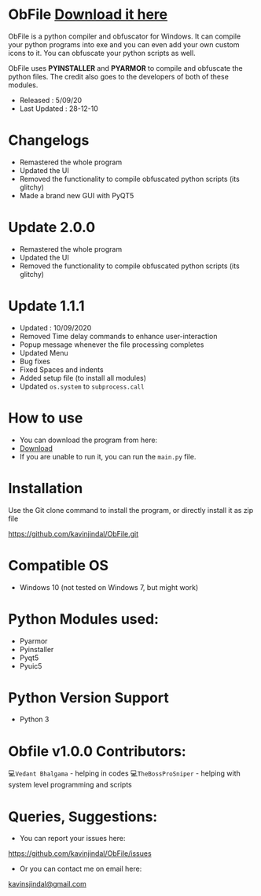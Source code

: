 
# ObFile [Download it here](https://drive.google.com/file/d/12cyGygLhcV5ItJ8IPsvpgEre-TGJt3aR/view?usp=sharing)
ObFile is a python compiler and obfuscator for Windows. It can compile your python programs into exe and you can even add your own custom icons to it. You can obfuscate your python scripts as well. 

ObFile uses **PYINSTALLER** and **PYARMOR** to compile and obfuscate the python files. The credit also goes to the developers of both of these modules. 

* Released : 5/09/20
* Last Updated : 28-12-10

# Changelogs
* Remastered the whole program
* Updated the UI
* Removed the functionality to compile obfuscated python scripts (its glitchy)
* Made a brand new GUI with PyQT5

# Update 2.0.0
* Remastered the whole program
* Updated the UI
* Removed the functionality to compile obfuscated python scripts (its glitchy)


# Update 1.1.1
* Updated : 10/09/2020
* Removed Time delay commands to enhance user-interaction
* Popup message whenever the file processing completes
* Updated Menu
* Bug fixes
* Fixed Spaces and indents
* Added setup file (to install all modules)
* Updated `os.system` to `subprocess.call`

# How to use
* You can download the program from here: 
* [Download](https://drive.google.com/file/d/12cyGygLhcV5ItJ8IPsvpgEre-TGJt3aR/view?usp=sharing)
* If you are unable to run it, you can run the `main.py` file. 

 # Installation
 
 Use the Git clone command to install the program, or directly install it as zip file
 
 https://github.com/kavinjindal/ObFile.git
 
# Compatible OS

* Windows 10 (not tested on Windows 7, but might work)



# Python Modules used:
* Pyarmor
* Pyinstaller
* Pyqt5
* Pyuic5

# Python Version Support
* Python 3

# Obfile v1.0.0 Contributors:
:computer:` Vedant Bhalgama ` - helping in codes
:computer:` TheBossProSniper ` - helping with system level programming and scripts

# Queries, Suggestions:

* You can report your issues here:

https://github.com/kavinjindal/ObFile/issues

* Or you can contact me on email here:

kavinsjindal@gmail.com




